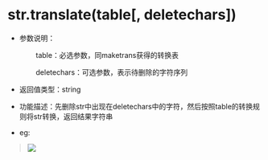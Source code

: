 # str.translate(table[, deletechars])

- 参数说明：

&emsp;&emsp;&emsp;&emsp;table：必选参数，同maketrans获得的转换表

&emsp;&emsp;&emsp;&emsp;deletechars：可选参数，表示待删除的字符序列

- 返回值类型：string

- 功能描述：先删除str中出现在deletechars中的字符，然后按照table的转换规则将str转换，返回结果字符串

- eg:

>![](http://ww3.sinaimg.cn/mw690/70cc3cccgw1erj50r2s33j20e405wt93.jpg)